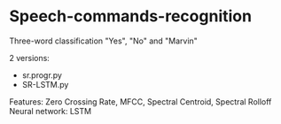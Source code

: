 # Speech-commands-recognition

Three-word classification
"Yes", "No" and "Marvin"

2 versions:
  - sr.progr.py
  - SR-LSTM.py

Features: Zero Crossing Rate, MFCC, Spectral Centroid, Spectral Rolloff
Neural network: LSTM
